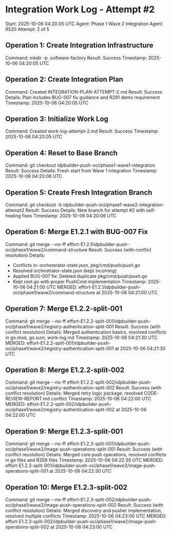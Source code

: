 # Integration Work Log - Attempt #2
Start: 2025-10-06 04:20:05 UTC
Agent: Phase 1 Wave 2 Integration Agent
R520 Attempt: 2 of 5

## Operation 1: Create Integration Infrastructure
Command: mkdir -p .software-factory
Result: Success
Timestamp: 2025-10-06 04:20:05 UTC

## Operation 2: Create Integration Plan
Command: Created INTEGRATION-PLAN-ATTEMPT-2.md
Result: Success
Details: Plan includes BUG-007 fix guidance and R291 demo requirement
Timestamp: 2025-10-06 04:20:05 UTC

## Operation 3: Initialize Work Log
Command: Created work-log-attempt-2.md
Result: Success
Timestamp: 2025-10-06 04:20:05 UTC

## Operation 4: Reset to Base Branch
Command: git checkout idpbuilder-push-oci/phase1-wave1-integration
Result: Success
Details: Fresh start from Wave 1 integration
Timestamp: 2025-10-06 04:20:06 UTC

## Operation 5: Create Fresh Integration Branch
Command: git checkout -b idpbuilder-push-oci/phase1-wave2-integration-attempt2
Result: Success
Details: New branch for attempt #2 with self-healing fixes
Timestamp: 2025-10-06 04:20:06 UTC

## Operation 6: Merge E1.2.1 with BUG-007 Fix
Command: git merge --no-ff effort-E1.2.1/idpbuilder-push-oci/phase1/wave2/command-structure
Result: Success (with conflict resolution)
Details:
  - Conflicts in: orchestrator-state.json, pkg/cmd/push/push.go
  - Resolved orchestrator-state.json (kept incoming)
  - Applied BUG-007 fix: Deleted duplicate pkg/cmd/push/push.go
  - Kept root.go with proper PushCmd implementation
Timestamp: 2025-10-06 04:21:00 UTC
MERGED: effort-E1.2.1/idpbuilder-push-oci/phase1/wave2/command-structure at 2025-10-06 04:21:00 UTC

## Operation 7: Merge E1.2.2-split-001
Command: git merge --no-ff effort-E1.2.2-split-001/idpbuilder-push-oci/phase1/wave2/registry-authentication-split-001
Result: Success (with conflict resolution)
Details: Merged authentication basics, resolved conflicts in go.mod, go.sum, work-log.md
Timestamp: 2025-10-06 04:21:30 UTC
MERGED: effort-E1.2.2-split-001/idpbuilder-push-oci/phase1/wave2/registry-authentication-split-001 at 2025-10-06 04:21:30 UTC

## Operation 8: Merge E1.2.2-split-002
Command: git merge --no-ff effort-E1.2.2-split-002/idpbuilder-push-oci/phase1/wave2/registry-authentication-split-002
Result: Success (with conflict resolution)
Details: Merged retry logic package, resolved CODE-REVIEW-REPORT.md conflict
Timestamp: 2025-10-06 04:22:00 UTC
MERGED: effort-E1.2.2-split-002/idpbuilder-push-oci/phase1/wave2/registry-authentication-split-002 at 2025-10-06 04:22:00 UTC

## Operation 9: Merge E1.2.3-split-001
Command: git merge --no-ff effort-E1.2.3-split-001/idpbuilder-push-oci/phase1/wave2/image-push-operations-split-001
Result: Success (with conflict resolution)
Details: Merged core push operations, resolved conflicts in go files and R359 files
Timestamp: 2025-10-06 04:22:30 UTC
MERGED: effort-E1.2.3-split-001/idpbuilder-push-oci/phase1/wave2/image-push-operations-split-001 at 2025-10-06 04:22:30 UTC

## Operation 10: Merge E1.2.3-split-002
Command: git merge --no-ff effort-E1.2.3-split-002/idpbuilder-push-oci/phase1/wave2/image-push-operations-split-002
Result: Success (with conflict resolution)
Details: Merged discovery and pusher implementation, resolved multiple conflicts
Timestamp: 2025-10-06 04:23:00 UTC
MERGED: effort-E1.2.3-split-002/idpbuilder-push-oci/phase1/wave2/image-push-operations-split-002 at 2025-10-06 04:23:00 UTC
